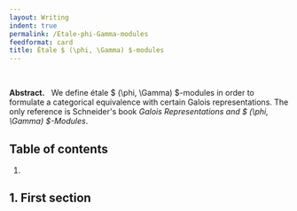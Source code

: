 ```yaml
---
layout: Writing
indent: true
permalink: /Etale-phi-Gamma-modules
feedformat: card
title: Étale $ (\phi, \Gamma) $-modules
---
```

<br>

**Abstract.** &nbsp; We define étale $ (\phi, \Gamma) $-modules in order to formulate a categorical equivalence with certain Galois representations. The only reference is Schneider's book *Galois Representations and $ (\phi, \Gamma) $-Modules*.

## Table of contents
1. 

## 1. First section

&nbsp; 